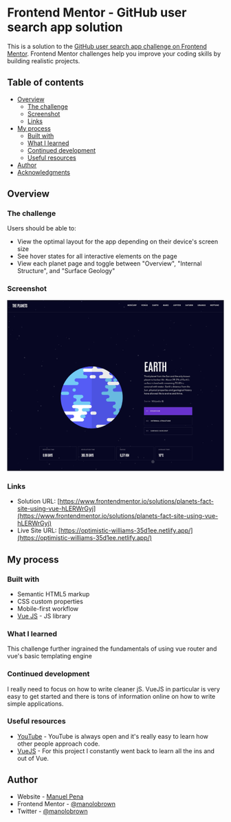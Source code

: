 # Frontend Mentor - GitHub user search app solution

This is a solution to the [GitHub user search app challenge on Frontend Mentor](https://www.frontendmentor.io/challenges/github-user-search-app-Q09YOgaH6). Frontend Mentor challenges help you improve your coding skills by building realistic projects.

## Table of contents

- [Overview](#overview)
  - [The challenge](#the-challenge)
  - [Screenshot](#screenshot)
  - [Links](#links)
- [My process](#my-process)
  - [Built with](#built-with)
  - [What I learned](#what-i-learned)
  - [Continued development](#continued-development)
  - [Useful resources](#useful-resources)
- [Author](#author)
- [Acknowledgments](#acknowledgments)

## Overview

### The challenge

Users should be able to:

- View the optimal layout for the app depending on their device's screen size
- See hover states for all interactive elements on the page
- View each planet page and toggle between "Overview", "Internal Structure", and "Surface Geology"

### Screenshot

![Site preview for the GitHub user search app coding challenge](./screenshot.jpg)

### Links

- Solution URL: [https://www.frontendmentor.io/solutions/planets-fact-site-using-vue-hLERWrGyj](https://www.frontendmentor.io/solutions/planets-fact-site-using-vue-hLERWrGyj)
- Live Site URL: [https://optimistic-williams-35d1ee.netlify.app/](https://optimistic-williams-35d1ee.netlify.app/)

## My process

### Built with

- Semantic HTML5 markup
- CSS custom properties
- Mobile-first workflow
- [Vue JS](https://vuejs.org/) - JS library

### What I learned

This challenge further ingrained the fundamentals of using vue router and vue's basic templating engine

### Continued development

I really need to focus on how to write cleaner jS. VueJS in particular is very easy to get started and there is tons of information online on how to write simple applications.

### Useful resources

- [YouTube](https://www.youtube.com) - YouTube is always open and it's really easy to learn how other people approach code.
- [VueJS](https://vuejs.org/) - For this project I constantly went back to learn all the ins and out of Vue.

## Author

- Website - [Manuel Pena](https://www.mannydevelops.com/)
- Frontend Mentor - [@manolobrown](https://www.frontendmentor.io/profile/manolobrown)
- Twitter - [@manolobrown](https://www.twitter.com/manolobrown)
